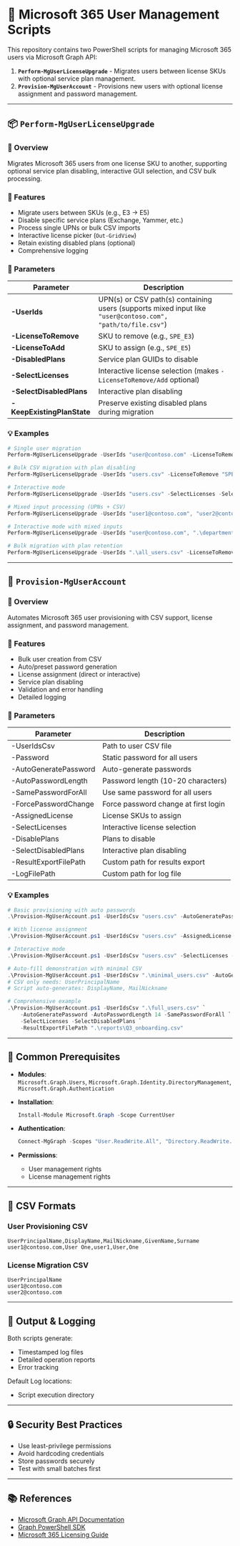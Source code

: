 # 📘 Microsoft 365 User Management Scripts

This repository contains two PowerShell scripts for managing Microsoft 365 users via Microsoft Graph API:

1. **`Perform-MgUserLicenseUpgrade`** - Migrates users between license SKUs with optional service plan management.
2. **`Provision-MgUserAccount`** - Provisions new users with optional license assignment and password management.

---

## 📦 `Perform-MgUserLicenseUpgrade`

### 📝 Overview

Migrates Microsoft 365 users from one license SKU to another, supporting optional service plan disabling, interactive GUI selection, and CSV bulk processing.

### 🚀 Features

- Migrate users between SKUs (e.g., E3 → E5)
- Disable specific service plans (Exchange, Yammer, etc.)
- Process single UPNs or bulk CSV imports
- Interactive license picker (`Out-GridView`)
- Retain existing disabled plans (optional)
- Comprehensive logging

### 📌 Parameters

| Parameter               | Description |
|-------------------------|-------------|
| **-UserIds**            | UPN(s) or CSV path(s) containing users (supports mixed input like `"user@contoso.com", "path/to/file.csv"`) |
| **-LicenseToRemove**    | SKU to remove (e.g., `SPE_E3`) |
| **-LicenseToAdd**       | SKU to assign (e.g., `SPE_E5`) |
| **-DisabledPlans**      | Service plan GUIDs to disable |
| **-SelectLicenses**  | Interactive license selection (makes `-LicenseToRemove/Add` optional) |
| **-SelectDisabledPlans** | Interactive plan disabling |
| **-KeepExistingPlanState** | Preserve existing disabled plans during migration |

### 💡 Examples

```powershell
# Single user migration
Perform-MgUserLicenseUpgrade -UserIds "user@contoso.com" -LicenseToRemove "SPE_E3" -LicenseToAdd "SPE_E5"

# Bulk CSV migration with plan disabling
Perform-MgUserLicenseUpgrade -UserIds "users.csv" -LicenseToRemove "SPE_E3" -LicenseToAdd "SPE_E5" -DisabledPlans "e95bec33-7c88..."

# Interactive mode
Perform-MgUserLicenseUpgrade -UserIds "users.csv" -SelectLicenses -SelectDisabledPlans

# Mixed input processing (UPNs + CSV)
Perform-MgUserLicenseUpgrade -UserIds "user1@contoso.com", "user2@contoso.com", ".\more_users.csv" -LicenseToRemove "SPE_E3" -LicenseToAdd "SPE_E5"

# Interactive mode with mixed inputs
Perform-MgUserLicenseUpgrade -UserIds "user@contoso.com", ".\departments\sales.csv" -SelectLicenses -SelectDisabledPlans

# Bulk migration with plan retention
Perform-MgUserLicenseUpgrade -UserIds ".\all_users.csv" -LicenseToRemove "SPE_E3" -LicenseToAdd "SPE_E5" -KeepExistingPlanState
```

---

## 📘 `Provision-MgUserAccount`

### 📄 Overview

Automates Microsoft 365 user provisioning with CSV support, license assignment, and password management.

### 🚀 Features

- Bulk user creation from CSV
- Auto/preset password generation
- License assignment (direct or interactive)
- Service plan disabling
- Validation and error handling
- Detailed logging

### 📌 Parameters

| Parameter | Description |
|-----------|-------------|
| -UserIdsCsv | Path to user CSV file |
| -Password | Static password for all users |
| -AutoGeneratePassword | Auto-generate passwords |
| -AutoPasswordLength | Password length (10-20 characters) |
| -SamePasswordForAll | Use same password for all users |
| -ForcePasswordChange | Force password change at first login |
| -AssignedLicense | License SKUs to assign |
| -SelectLicenses | Interactive license selection |
| -DisablePlans | Plans to disable |
| -SelectDisabledPlans | Interactive plan disabling |
| -ResultExportFilePath | Custom path for results export |
| -LogFilePath | Custom path for log file |

### 💡 Examples

```powershell
# Basic provisioning with auto passwords
.\Provision-MgUserAccount.ps1 -UserIdsCsv "users.csv" -AutoGeneratePassword

# With license assignment
.\Provision-MgUserAccount.ps1 -UserIdsCsv "users.csv" -AssignedLicense "ENTERPRISEPACK"

# Interactive mode
.\Provision-MgUserAccount.ps1 -UserIdsCsv "users.csv" -SelectLicenses -SelectDisabledPlans

# Auto-fill demonstration with minimal CSV
.\Provision-MgUserAccount.ps1 -UserIdsCsv ".\minimal_users.csv" -AutoGeneratePassword
# CSV only needs: UserPrincipalName
# Script auto-generates: DisplayName, MailNickname

# Comprehensive example
.\Provision-MgUserAccount.ps1 -UserIdsCsv ".\full_users.csv" `
    -AutoGeneratePassword -AutoPasswordLength 14 -SamePasswordForAll `
    -SelectLicenses -SelectDisabledPlans `
    -ResultExportFilePath ".\reports\Q3_onboarding.csv"
```

---

## 📂 Common Prerequisites

- **Modules**:  
  `Microsoft.Graph.Users`, `Microsoft.Graph.Identity.DirectoryManagement`, `Microsoft.Graph.Authentication`
  
- **Installation**:  

  ```powershell
  Install-Module Microsoft.Graph -Scope CurrentUser
  ```

- **Authentication**:  

  ```powershell
  Connect-MgGraph -Scopes "User.ReadWrite.All", "Directory.ReadWrite.All"
  ```

- **Permissions**:  
  - User management rights
  - License management rights

---

## 📄 CSV Formats

### User Provisioning CSV

```csv
UserPrincipalName,DisplayName,MailNickname,GivenName,Surname
user1@contoso.com,User One,user1,User,One
```

### License Migration CSV

```csv
UserPrincipalName
user1@contoso.com
user2@contoso.com
```

---

## 📁 Output & Logging

Both scripts generate:

- Timestamped log files
- Detailed operation reports
- Error tracking

Default Log locations:

- Script execution directory

---

## 🔒 Security Best Practices

- Use least-privilege permissions
- Avoid hardcoding credentials
- Store passwords securely
- Test with small batches first

---

## 📚 References

- [Microsoft Graph API Documentation](https://learn.microsoft.com/en-us/graph/)
- [Graph PowerShell SDK](https://learn.microsoft.com/en-us/powershell/microsoftgraph/)
- [Microsoft 365 Licensing Guide](https://learn.microsoft.com/en-us/microsoft-365/)
